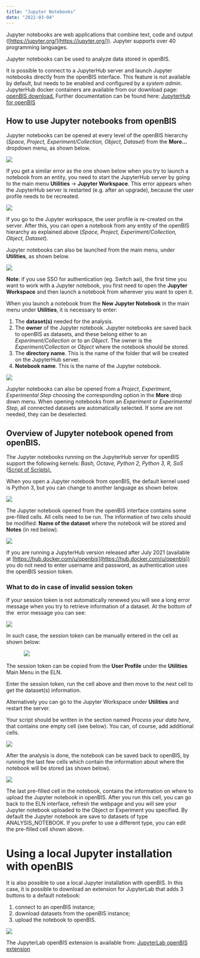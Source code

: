 ```yaml
---
title: "Jupyter Notebooks"
date: "2022-03-04"
---
```


  
Jupyter notebooks are web applications that combine text, code and output ([https://jupyter.org/](https://jupyter.org/)). Jupyter supports over 40 programming languages.

Jupyter notebooks can be used to analyze data stored in openBIS.  
  

It is possible to connect to a JupyterHub server and launch Jupyter notebooks directly from the openBIS interface. This feature is not available by default, but needs to be enabled and configured by a _system admin_. JupyterHub docker containers are available from our download page: [openBIS download.](https://wiki-bsse.ethz.ch/display/bis/openBIS+Download+Page) Further documentation can be found here: [JupyterHub for openBIS](https://unlimited.ethz.ch/display/openBISDoc2010/JupyterHub+for+openBIS)  
  

## How to use Jupyter notebooks from openBIS

Jupyter notebooks can be opened at every level of the openBIS hierarchy (_Space, Project, Experiment/Collection, Object, Dataset_) from the **More...** dropdown menu, as shown below.

![](https://openbis.ch/wp-content/uploads/2019/09/Screenshot-2020-05-29-at-09.31.49-300x202.png)

If you get a similar error as the one shown below when you try to launch a notebook from an entity, you need to start the JupyterHub server by going to the main menu **Utilities** -> **Jupyter Workspace**. This error appears when the JupyterHub server is restarted (e.g. after an upgrade), because the user profile needs to be recreated.

![](https://openbis.ch/wp-content/uploads/2022/03/Screenshot-2022-11-15-at-11.39.05.png)

If you go to the Jupyter workspace, the user profile is re-created on the server. After this, you can open a notebook from any entity of the openBIS hierarchy as explained above (_Space, Project, Experiment/Collection, Object, Dataset_).

 Jupyter notebooks can also be launched from the main menu, under **Utilities**, as shown below.

![](https://openbis.ch/wp-content/uploads/2019/06/Screen-Shot-2019-06-27-at-14.16.01-211x300.png)

**Note**: if you use SSO for authentication (eg. Switch aai), the first time you want to work with a Jupyter notebook, you first need to open the **Jupyter Workspace** and then launch a notebook from wherever you want to open it.

When you launch a notebook from the **New Jupyter Notebook** in the main menu under **Utilities**, it is necessary to enter:  
  

1. The **dataset(s)** needed for the analysis. 
2. The **owner** of the Jupyter notebook. Jupyter notebooks are saved back to openBIS as datasets, and these belong either to an _Experiment/Collection_ or to an _Object_. The owner is the _Experiment/Collection_ or _Object_ where the notebook should be stored.
3. The **directory name**. This is the name of the folder that will be created on the JupyterHub server.
4. **Notebook name**. This is the name of the Jupyter notebook.

![](https://openbis.ch/wp-content/uploads/2019/06/jupyter-1024x316.png)

Jupyter notebooks can also be opened from a _Project_, _Experiment_, _Experimental Step_ choosing the corresponding option in the **More** drop down menu. When opening notebooks from an _Experiment_ or _Experimental Step_, all connected datasets are automatically selected. If some are not needed, they can be deselected. 

## Overview of Jupyter notebook opened from openBIS.

The Jupyter notebooks running on the JupyterHub server for openBIS support the following kernels: _Bash, Octave, Python 2, Python 3, R, SoS_ ([Script of Scripts).](https://vatlab.github.io/sos-docs/)

When you open a Jupyter notebook from openBIS, the default kernel used is Python 3, but you can change to another language as shown below.

![](https://openbis.ch/wp-content/uploads/2022/03/jupyter-kernels.png)

  
The Jupyter notebook opened from the openBIS interface contains some pre-filled cells. All cells need to be run. The information of two cells should be modified: **Name of the dataset** where the notebook will be stored and **Notes** (in red below).

![](https://openbis.ch/wp-content/uploads/2019/06/jupyter-1.png)

If you are running a JupyterHub version released after July 2021 (available at [https://hub.docker.com/u/openbis](https://hub.docker.com/u/openbis)) you do not need to enter username and password, as authentication uses the openBIS session token.

### What to do in case of invalid session token

If your session token is not automatically renewed you will see a long error message when you try to retrieve information of a dataset. At the bottom of the  error message you can see:

![](https://openbis.ch/wp-content/uploads/2022/03/invalid-session-token-error-1024x58.jpg)

In such case, the session token can be manually entered in the cell as shown below:

            ![](https://openbis.ch/wp-content/uploads/2022/03/manual-session-token-1024x135.png)

The session token can be copied from the **User Profile** under the **Utilities** Main Menu in the ELN. 

Enter the session token, run the cell above and then move to the next cell to get the dataset(s) information.

Alternatively you can go to the Jupyter Workspace under **Utilities** and restart the server.

Your script should be written in the section named _Process your data here_, that contains one empty cell (see below). You can, of course, add additional cells.

![](https://openbis.ch/wp-content/uploads/2019/06/jupyter-2-1024x470.png)

After the analysis is done, the notebook can be saved back to openBIS, by running the last few cells which contain the information about where the notebook will be stored (as shown below).

![](https://openbis.ch/wp-content/uploads/2022/03/jupyter_notebook_save_dataset-1024x553.png)

The last pre-filled cell in the notebook, contains the information on where to upload the Jupyter notebook in openBIS. After you run this cell, you can go back to the ELN interface, refresh the webpage and you will see your Jupyter notebook uploaded to the Object or Experiment you specified. By default the Jupyter notebook are save to datasets of type ANALYSIS\_NOTEBOOK. If you prefer to use a different type, you can edit the pre-filled cell shown above.

# Using a local Jupyter installation with openBIS

It is also possible to use a local Jupyter installation with openBIS. In this case, it is possible to download an extension for JupyterLab that adds 3 buttons to a default notebook: 

1. connect to an openBIS instance;
2. download datasets from the openBIS instance;
3. upload the notebook to openBIS.

![](https://openbis.ch/wp-content/uploads/2022/03/jupyter-notebook-buttons.png)

The JupyterLab openBIS extension is available from: [JupyterLab openBIS extension](https://www.npmjs.com/package/jupyterlab-openbis)
